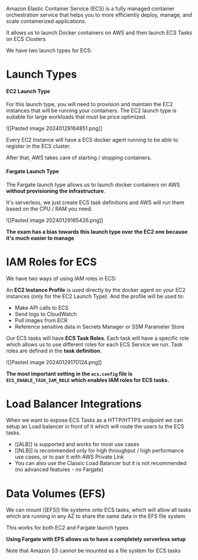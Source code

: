 Amazon Elastic Container Service (ECS) is a fully managed container orchestration service that helps you to more efficiently deploy, manage, and scale containerized applications.

It allows us to launch Docker containers on AWS and then launch ECS Tasks on ECS Clusters

We have two launch types for ECS:

# Launch Types

#### EC2 Launch Type

For this launch type, you will need to provision and maintain the EC2 instances that will be running your containers. The EC2 launch type is suitable for large workloads that must be price optimized.

![[Pasted image 20240129164851.png]]

Every EC2 Instance will have a ECS docker agent running to be able to register in the ECS cluster.

After that, AWS takes care of starting / stopping containers.

#### Fargate Launch Type

The Fargate launch type allows us to launch docker containers on AWS **without provisioning the infrastructure**.

It's serverless, we just create ECS task definitions and AWS will run them based on the CPU / RAM you need.

![[Pasted image 20240129165426.png]]

**The exam has a bias towards this launch type over the EC2 one because it's much easier to manage**

# IAM Roles for ECS

We have two ways of using IAM roles in ECS:

An **EC2 Instance Profile** is used directly by the docker agent on your EC2 instances (only for the EC2 Launch Type). And the profile will be used to:
- Make API calls to ECS
- Send logs to CloudWatch
- Pull images from ECR
- Reference sensitive data in Secrets Manager or SSM Parameter Store

Our ECS tasks will have **ECS Task Roles**. Each task will have a specific role which allows us to use different roles for each ECS Service we run. Task roles are defined in the **task definition**.

![[Pasted image 20240129170124.png]]

**The most important setting in the `ecs.config` file is `ECS_ENABLE_TASK_IAM_ROLE` which enables IAM roles for ECS tasks.**

# Load Balancer Integrations

When we want to expose ECS Tasks as a HTTP/HTTPS endpoint we can setup an Load balancer in front of it which will route the users to the ECS tasks.

- [[ALB]] is supported and works for most use cases
- [[NLB]] is recommended only for high throughput / high performance use cases, or to pair it with AWS Private Link
- You can also use the Classic Load Balancer but it is not recommended (no advanced features - no Fargate)

# Data Volumes (EFS)

We can mount [[EFS]] file systems onto ECS tasks, which will allow all tasks which are running in any AZ to share the same data in the EFS file system

This works for both EC2 and Fargate launch types

**Using Fargate with EFS allows us to have a completely serverless setup**

Note that Amazon S3 cannot be mounted as a file system for ECS tasks